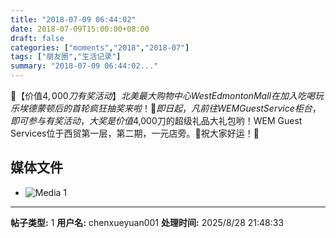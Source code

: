 ```yaml
---
title: "2018-07-09 06:44:02"
date: 2018-07-09T15:00:00+08:00
draft: false
categories: ["moments","2018","2018-07"]
tags: ["朋友圈","生活记录"]
summary: "2018-07-09 06:44:02..."
---
```


🎉【价值$4,000刀有奖活动】北美最大购物中心 West Edmonton Mall 在加入 吃喝玩乐埃德蒙顿 后的首轮 疯狂抽奖来啦！🍻即日起，凡前往 WEM Guest Service柜台，即可参与有奖活动，大奖是价值$4,000刀的超级礼品大礼包哟！WEM Guest Services位于西贸第一层，第二期，一元店旁。🎉祝大家好运！🎁

## 媒体文件

- ![Media 1](/Moments/photos/2018-07-09/201807090644020.jpg)

---

**帖子类型:** 1
**用户名:** chenxueyuan001
**处理时间:** 2025/8/28 21:48:33